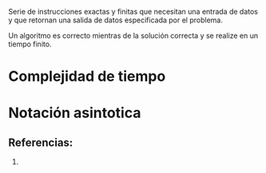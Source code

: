 Serie de instrucciones exactas y finitas que necesitan una entrada de datos y que retornan una salida de datos especificada por el problema.

Un algoritmo es correcto mientras de la solución correcta y se realize en un tiempo finito.

# Complejidad de tiempo


# Notación asintotica


## Referencias:

1. 